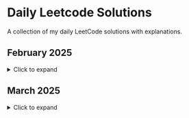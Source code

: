 # Daily Leetcode Solutions

A collection of my daily LeetCode solutions with explanations.

## February 2025
<details>
<summary>Click to expand</summary>

Total Problems: 19
</br>Easy: 1
</br>Medium: 16
</br>Hard: 2

| Date | Problem | Difficulty | Solution Link |
|------|---------|------------|---------------|
| 2025-02-10 | [3174. Clear Digits](https://leetcode.com/problems/clear-digits/) | Easy | [Solution](./3174-ClearDigits.java) |
| 2025-02-11 | [1910. Remove All Occurrences of a Substring](https://leetcode.com/problems/remove-all-occurrences-of-a-substring/) | Medium | [Solution](./1910-removeOccurrences.java) |
| 2025-02-12 | [2342. Max Sum of a Pair With Equal Sum of Digits](https://leetcode.com/problems/max-sum-of-a-pair-with-equal-sum-of-digits/) | Medium | [Solution](./2342-maximumSumPair.java) |
| 2025-02-13 | [3066. Minimum Operations to Exceed Threshold Value II](https://leetcode.com/problems/minimum-operations-to-exceed-threshold-value-ii/) | Medium | [Solution](./3066-minOperations.java) |
| 2025-02-14 | [1352. Product of the Last K Numbers](https://leetcode.com/problems/product-of-the-last-k-numbers/) | Medium | [Solution](./1352-ProductOfNumbers.java) |
| 2025-02-15 | [2698. Find the Punishment Number of an Integer](https://leetcode.com/problems/find-the-punishment-number-of-an-integer/) | Medium | [Solution](./1352-ProductOfNumbers.java) |
| 2025-02-16 | [1718. Construct the Lexicographically Largest Valid Sequence](https://leetcode.com/problems/construct-the-lexicographically-largest-valid-sequence/) | Medium | [Solution](./1718-constructDistancedSequence.java) |
| 2025-02-17 | [1079. Letter Tile Possibilities](https://leetcode.com/problems/letter-tile-possibilities/) | Medium | [Solution](./1079-numTilePossibilities.java) |
| 2025-02-18 | [2375. Construct Smallest Number From DI String](https://leetcode.com/problems/construct-smallest-number-from-di-string/) | Medium | [Solution](./2375-smallestNumber.java) |
| 2025-02-19 | [1415. The k-th Lexicographical String of All Happy Strings of Length n](https://leetcode.com/problems/the-k-th-lexicographical-string-of-all-happy-strings-of-length-n/) | Medium | [Solution](./1415-getHappyString.java) |
| 2025-02-20 | [1980. Find Unique Binary String](https://leetcode.com/problems/the-k-th-lexicographical-string-of-all-happy-strings-of-length-n/) | Medium | [Solution](./1980-findDifferentBinaryString.java) |
| 2025-02-21 | [1261. Find Elements in a Contaminated Binary Tree](https://leetcode.com/problems/find-elements-in-a-contaminated-binary-tree/) | Medium | [Solution](./1261-FindElements.java) |
| 2025-02-22 | [1028. Recover a Tree From Preorder Traversal](https://leetcode.com/problems/recover-a-tree-from-preorder-traversal/) | Hard | [Solution](./1028-recoverFromPreorder.java) |
| 2025-02-23 | [889. Construct Binary Tree from Preorder and Postorder Traversal](https://leetcode.com/problems/construct-binary-tree-from-preorder-and-postorder-traversal/) | Medium | [Solution](./889-constructTree.java) |
| 2025-02-24 | [2467. Most Profitable Path in a Tree](https://leetcode.com/problems/most-profitable-path-in-a-tree/) | Medium | [Solution](./889-constructTree.java) |
| 2025-02-25 | [1524. Number of Sub-arrays With Odd Sum](https://leetcode.com/problems/number-of-sub-arrays-with-odd-sum/) | Medium | [Solution](./1524-numOfSubarrays.java) |
| 2025-02-26 | [1749. Maximum Absolute Sum of Any Subarray](https://leetcode.com/problems/maximum-absolute-sum-of-any-subarray/) | Medium | [Solution](./1749-maxAbsoluteSum.java) |
| 2025-02-27 | [873. Length of Longest Fibonacci Subsequence](https://leetcode.com/problems/length-of-longest-fibonacci-subsequence/) | Medium | [Solution](./873-lenLongestFibSubseq.java) |
| 2025-02-28 | [1092. Shortest Common Supersequence ](https://leetcode.com/problems/shortest-common-supersequence/) | Hard | [Solution](./1092-shortestCommonSupersequence.java) |

</details>

## March 2025
<details>
<summary>Click to expand</summary>

| Date | Problem | Difficulty | Solution Link |
|------|---------|------------|---------------|
| 2025-03-01 | [2460. Apply Operations to an Array](https://leetcode.com/problems/apply-operations-to-an-array/) | Easy | [Solution](./March/2460-applyOperations.java) |
| 2025-03-02 | [2570. Merge Two 2D Arrays by Summing Values](https://leetcode.com/problems/merge-two-2d-arrays-by-summing-values/) | Easy | [Solution](./March/2570-mergeArrays.java) |
| 2025-03-03 | [2161. Partition Array According to Given Pivot](https://leetcode.com/problems/partition-array-according-to-given-pivot/) | Medium | [Solution](./March/2161-pivotArray.java) |

</details>